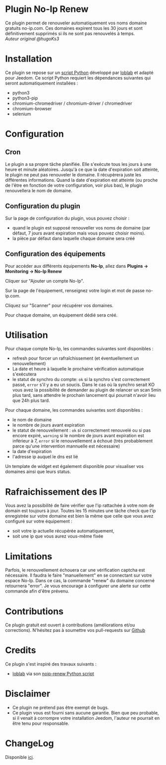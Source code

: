 # Plugin No-Ip Renew

Ce plugin permet de renouveler automatiquement vos noms domaine gratuits no-ip.com.
Ces domaines expirent tous les 30 jours et sont définitivement supprimés si ils ne sont pas renouvelés à temps.  
*Auteur original @hugoKs3*

# Installation

Ce plugin se repose sur un [script Python](https://github.com/loblab/noip-renew) développé par [loblab](https://github.com/loblab) et adapté pour Jeedom.
Ce script Python requiert les dépendances suivantes qui seront automatiquement installées :

- python3
- python3-pip
- chromium-chromedriver / chromium-driver / chromedriver
- chromium-browser
- selenium

# Configuration

## Cron

Le plugin a sa propre tâche planifiée.
Elle s'exécute tous les jours à une heure et minute aléatoires.
Jusqu'à ce que la date d'expiration soit atteinte, le plugin ne peut pas renouveler le domaine. Il récupèrera juste les différentes informations.
Quand la date d'expiration est atteinte (ou proche de l'être en fonction de votre configuration, voir plus bas), le plugin renouvellera le nom de domaine.

## Configuration du plugin

Sur la page de configuration du plugin, vous pouvez choisir :

- quand le plugin est supposé renouveller vos noms de domaine (par défaut, 7 jours avant expiration mais vous pouvez choisir moins).
- la pièce par défaut dans laquelle chaque domaine sera créé

## Configuration des équipements

Pour accéder aux différents équipements **No-Ip**, allez dans **Plugins → Monitoring → No-Ip Renew**

Cliquer sur "Ajouter un compte No-Ip".

Sur la page de l'équipement, renseignez votre login et mot de passe no-ip.com.

Cliquez sur "Scanner" pour récupérer vos domaines.

Pour chaque domaine, un équipement dédié sera créé.

# Utilisation

Pour chaque compte No-Ip, les commandes suivantes sont disponibles :

- refresh pour forcer un rafraîchissement (et éventuellement un renouvellement)
- La date et heure à laquelle le prochaine vérification automatique s'exécutera
- le statut de synchro du compte: `ok` si la synchro s'est correctement passé, `error` s'il y a eu un soucis. Dans le cas où la synchro serait KO vous avez la possibilité de demander au plugin de relancer un scan 5min plus tard, sans attendre le prochain lancement qui pourrait n'avoir lieu que 24h plus tard.

Pour chaque domaine, les commandes suivantes sont disponibles :

- le nom de domaine
- le nombre de jours avant expiration
- le statut de renouvellement : `ok` si correctement renouvelé ou si pas encore expiré, `warning` si le nombre de jours avant expiration est inférieur à 7, `error` si le renouvellement a échoué (très probablement parce qu'une intervention mannuelle est nécessaire)
- la date d'expiration
- l'adresse ip auquel le dns est lié

Un template de widget est également disponible pour visualiser vos domaines ainsi que leurs status.

# Rafraichissement des IP

Vous avez la possibilité de faire vérifier que l'ip rattachée à votre nom de domain est toujours à jour. Toutes les 15 minutes une tâche check que l'ip enregistrée sur votre domaine est bien la même que celle que vous avez configuré sur votre équipement :

- soit votre ip actuelle récupérée automatiquement,
- soit une ip que vous aurez vous-même fixée

# Limitations

Parfois, le renouvellement échouera car une vérification captcha est nécessaire. Il faudra le faire "manuellement" en se connectant sur votre espace No-Ip. Dans ce cas, la commande "renew" du domaine concerné retournera "error". Je vous encourage à configurer une alerte sur cette commande afin d'être prévenu.

# Contributions

Ce plugin gratuit est ouvert à contributions (améliorations et/ou corrections). N'hésitez pas à soumettre vos pull-requests sur <a href="https://github.com/hugoKs3/plugin-noip" target="_blank">Github</a>

# Credits

Ce plugin s'est inspiré des travaux suivants :

- [loblab](https://github.com/loblab) via son [noip-renew Python script](https://github.com/loblab/noip-renew)

# Disclaimer

- Ce plugin ne prétend pas être exempt de bugs.
- Ce plugin vous est fourni sans aucune garantie. Bien que peu probable, si il venait à corrompre votre installation Jeedom, l'auteur ne pourrait en être tenu pour responsable.

# ChangeLog

Disponible [ici](./changelog.html).
